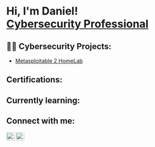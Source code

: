 <h1>Hi, I'm Daniel! <br/><a href="https://github.com/danielowen321">Cybersecurity Professional</a></h1>

<h2>👨‍💻 Cybersecurity Projects:</h2>

  - [Metasploitable 2 HomeLab](https://github.com/danielowen321/Metasploitable2-HomeLab)
  

<h2>Certifications:</h2>

<h2>Currently learning:</h2>

<h2>Connect with me:</h2>


[<img align="left" alt="DanielOwen | LinkedIn" width="22px" src="https://cdn.jsdelivr.net/npm/simple-icons@v3/icons/linkedin.svg" />][linkedin]
[<img align="left" alt="DanielOwen | Instagram" width="22px" src="https://cdn.jsdelivr.net/npm/simple-icons@v3/icons/instagram.svg" />][instagram]



[instagram]: https://www.instagram.com/dann_owenn/
[linkedin]: https://www.linkedin.com/in/danielowen321/

<!--
**joshmadakor1/joshmadakor1** is a ✨ _special_ ✨ repository because its `README.md` (this file) appears on your GitHub profile.

Here are some ideas to get you started:

- 🔭 I’m currently working on ...
- 🌱 I’m currently learning ...
- 👯 I’m looking to collaborate on ...
- 🤔 I’m looking for help with ...
- 💬 Ask me about ...
- 📫 How to reach me: ...
- 😄 Pronouns: ...
- ⚡ Fun fact: ...
-->
